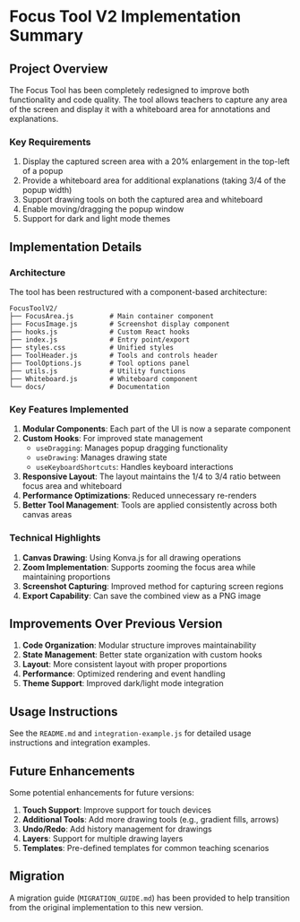 # Focus Tool V2 Implementation Summary

## Project Overview

The Focus Tool has been completely redesigned to improve both functionality and code quality. The tool allows teachers to capture any area of the screen and display it with a whiteboard area for annotations and explanations.

### Key Requirements

1. Display the captured screen area with a 20% enlargement in the top-left of a popup
2. Provide a whiteboard area for additional explanations (taking 3/4 of the popup width)
3. Support drawing tools on both the captured area and whiteboard
4. Enable moving/dragging the popup window
5. Support for dark and light mode themes

## Implementation Details

### Architecture

The tool has been restructured with a component-based architecture:

```
FocusToolV2/
├── FocusArea.js         # Main container component
├── FocusImage.js        # Screenshot display component
├── hooks.js             # Custom React hooks
├── index.js             # Entry point/export
├── styles.css           # Unified styles
├── ToolHeader.js        # Tools and controls header
├── ToolOptions.js       # Tool options panel
├── utils.js             # Utility functions
├── Whiteboard.js        # Whiteboard component
└── docs/                # Documentation
```

### Key Features Implemented

1. **Modular Components**: Each part of the UI is now a separate component
2. **Custom Hooks**: For improved state management
   - `useDragging`: Manages popup dragging functionality
   - `useDrawing`: Manages drawing state
   - `useKeyboardShortcuts`: Handles keyboard interactions
3. **Responsive Layout**: The layout maintains the 1/4 to 3/4 ratio between focus area and whiteboard
4. **Performance Optimizations**: Reduced unnecessary re-renders
5. **Better Tool Management**: Tools are applied consistently across both canvas areas

### Technical Highlights

1. **Canvas Drawing**: Using Konva.js for all drawing operations
2. **Zoom Implementation**: Supports zooming the focus area while maintaining proportions
3. **Screenshot Capturing**: Improved method for capturing screen regions
4. **Export Capability**: Can save the combined view as a PNG image

## Improvements Over Previous Version

1. **Code Organization**: Modular structure improves maintainability
2. **State Management**: Better state organization with custom hooks
3. **Layout**: More consistent layout with proper proportions
4. **Performance**: Optimized rendering and event handling
5. **Theme Support**: Improved dark/light mode integration

## Usage Instructions

See the `README.md` and `integration-example.js` for detailed usage instructions and integration examples.

## Future Enhancements

Some potential enhancements for future versions:

1. **Touch Support**: Improve support for touch devices
2. **Additional Tools**: Add more drawing tools (e.g., gradient fills, arrows)
3. **Undo/Redo**: Add history management for drawings
4. **Layers**: Support for multiple drawing layers
5. **Templates**: Pre-defined templates for common teaching scenarios

## Migration

A migration guide (`MIGRATION_GUIDE.md`) has been provided to help transition from the original implementation to this new version.
